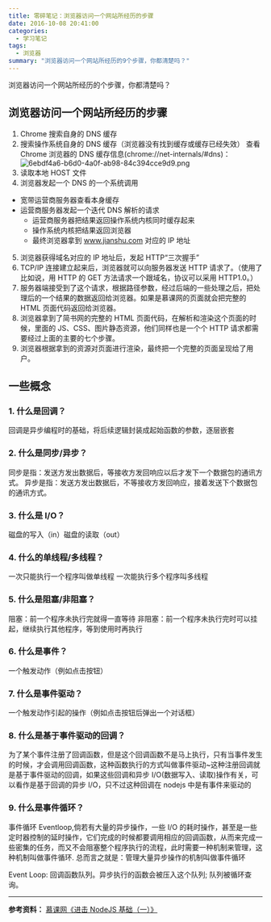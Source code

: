 ```yaml
---
title: 零碎笔记：浏览器访问一个网站所经历的步骤
date: 2016-10-08 20:41:00
categories:
  - 学习笔记
tags:
  - 浏览器
summary: "浏览器访问一个网站所经历的9个步骤，你都清楚吗？"
---
```


浏览器访问一个网站所经历的个步骤，你都清楚吗？

<!-- more -->

## 浏览器访问一个网站所经历的步骤

1. Chrome 搜索自身的 DNS 缓存
2. 搜索操作系统自身的 DNS 缓存（浏览器没有找到缓存或缓存已经失效）
   查看 Chrome 浏览器的 DNS 缓存信息(chrome://net-internals/#dns)：
   ![6ebdf4a6-b6d0-4a0f-ab98-84c394cce9d9.png](//ww2.sinaimg.cn/large/006tNc79ly1g5d89r6g0ij30he08paar.jpg)
3. 读取本地 HOST 文件
4. 浏览器发起一个 DNS 的一个系统调用

- 宽带运营商服务器查看本身缓存
- 运营商服务器发起一个迭代 DNS 解析的请求
  - 运营商服务器把结果返回操作系统内核同时缓存起来
  - 操作系统内核把结果返回浏览器
  - 最终浏览器拿到 www.jianshu.com 对应的 IP 地址

5. 浏览器获得域名对应的 IP 地址后，发起 HTTP“三次握手”
6. TCP/IP 连接建立起来后，浏览器就可以向服务器发送 HTTP 请求了。（使用了比如说，用 HTTP 的 GET 方法请求一个跟域名，协议可以采用 HTTP1.0。）
7. 服务器端接受到了这个请求，根据路径参数，经过后端的一些处理之后，把处理后的一个结果的数据返回给浏览器。如果是慕课网的页面就会把完整的 HTML 页面代码返回给浏览器。
8. 浏览器拿到了简书网的完整的 HTML 页面代码，在解析和渲染这个页面的时候，里面的 JS、CSS、图片静态资源，他们同样也是一个个 HTTP 请求都需要经过上面的主要的七个步骤。
9. 浏览器根据拿到的资源对页面进行渲染，最终把一个完整的页面呈现给了用户。

## 一些概念

### 1. 什么是回调？

回调是异步编程时的基础，将后续逻辑封装成起始函数的参数，逐层嵌套

### 2. 什么是同步/异步？

同步是指：发送方发出数据后，等接收方发回响应以后才发下一个数据包的通讯方式。
异步是指：发送方发出数据后，不等接收方发回响应，接着发送下个数据包的通讯方式。

### 3. 什么是 I/O？

磁盘的写入（in）磁盘的读取（out）

### 4. 什么的单线程/多线程？

一次只能执行一个程序叫做单线程
一次能执行多个程序叫多线程

### 5. 什么是阻塞/非阻塞？

阻塞：前一个程序未执行完就得一直等待
非阻塞：前一个程序未执行完时可以挂起，继续执行其他程序，等到使用时再执行

### 6. 什么是事件？

一个触发动作（例如点击按钮）

### 7. 什么是事件驱动？

一个触发动作引起的操作（例如点击按钮后弹出一个对话框）

### 8. 什么是基于事件驱动的回调？

为了某个事件注册了回调函数，但是这个回调函数不是马上执行，只有当事件发生的时候，才会调用回调函数，这种函数执行的方式叫做事件驱动~这种注册回调就是基于事件驱动的回调，如果这些回调和异步 I/O(数据写入、读取)操作有关，可以看作是基于回调的异步 I/O，只不过这种回调在 nodejs 中是有事件来驱动的

### 9. 什么是事件循环？

事件循环 Eventloop,倘若有大量的异步操作，一些 I/O 的耗时操作，甚至是一些定时器控制的延时操作，它们完成的时候都要调用相应的回调函数，从而来完成一些密集的任务，而又不会阻塞整个程序执行的流程，此时需要一种机制来管理，这种机制叫做事件循环.
总而言之就是：管理大量异步操作的机制叫做事件循环

Event Loop:
回调函数队列。异步执行的函数会被压入这个队列; 队列被循环查询。

---

**参考资料：**
[慕课网《进击 NodeJS 基础（一）》](//www.imooc.com/view/348)
